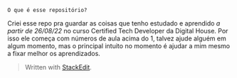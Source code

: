 	O que é esse repositório?

Criei esse repo pra guardar as coisas que tenho estudado e aprendido *a partir de 26/08/22* no curso Certified Tech Developer da Digital House.
Por isso ele começa com números de aula acima do 1, talvez ajude alguém em algum momento, mas o principal intuito no momento é ajudar a mim mesmo a fixar melhor os aprendizados.



> Written with [StackEdit](https://stackedit.io/).
